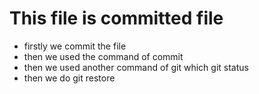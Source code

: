 # This file is committed file 

 - firstly we commit the file 
 - then we used the command of commit 
 - then we used another command of git which git status 
 - then we do git restore 

